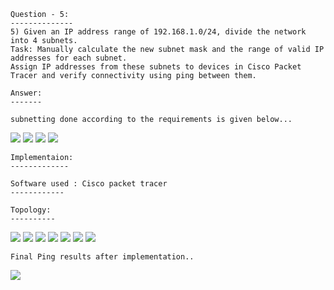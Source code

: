 ```
Question - 5:
--------------
5) Given an IP address range of 192.168.1.0/24, divide the network into 4 subnets.
Task: Manually calculate the new subnet mask and the range of valid IP addresses for each subnet. 
Assign IP addresses from these subnets to devices in Cisco Packet Tracer and verify connectivity using ping between them. 

Answer:
-------

subnetting done according to the requirements is given below...
```
![](images/1.jpg)
![](images/2.jpg)
![](images/3.jpg)
![](images/4.jpg)

```
Implementaion:
-------------

Software used : Cisco packet tracer
------------

Topology:
----------
```

![](images/image.png)
![](images/image%20copy.png)
![](images/image%20copy%202.png)
![](images/image%20copy%203.png)
![](images/image%20copy%204.png)
![](images/image%20copy%205.png)
![](images/image%20copy%206.png)

```
Final Ping results after implementation..
```
![](images/image%20copy%207.png)
